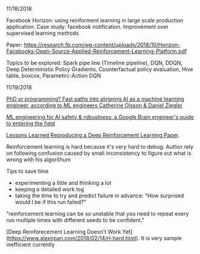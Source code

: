 11/18/2018

Facebook Horizon: using reinforment learning in large scale production application. Case study: facebook notification. Improvement over supervised learning methods

Paper: https://research.fb.com/wp-content/uploads/2018/10/Horizon-Facebooks-Open-Source-Applied-Reinforcement-Learning-Platform.pdf

Topics to be explored: Spark pipe line (Timeline pipeline), DQN, DDQN, Deep Deterministic Policy Gradients, Counterfactual policy evaluation, Hive table, boxcox, Parametirc-Action DQN

11/19/2018

[PhD or programming? Fast paths into alirgning AI as a machine learning engineer, according to ML engineers Catherine Olsson & Daniel Ziegler](https://80000hours.org/podcast/episodes/olsson-and-ziegler-ml-engineering-and-safety/?source=email&uni_id=&utm_source=80%2C000+Hours+mailing+list&utm_campaign=01fb501114-November_research_update&utm_medium=email&utm_term=0_43bc1ae55c-01fb501114-352048341)

[ML engineering for AI safety & robustness: a Google Brain engineer's guide to entering the field](https://80000hours.org/articles/ml-engineering-career-transition-guide/?source=email&uni_id=&utm_source=80%2C000+Hours+mailing+list&utm_campaign=01fb501114-November_research_update&utm_medium=email&utm_term=0_43bc1ae55c-01fb501114-352048341)

[Lessons Learned Reproducing a Deep Reinforcement Learning Paper](http://amid.fish/reproducing-deep-rl). 

Reinforcement learning is hard because it's very hard to debug. Author rely on following confusion caused by small inconsistency to figure out what is wrong with his algorithum

Tips to save time
* experimenting a little and thinking a lot
* keeping a detailed work log
* taking the time to try and predict failure in advance: "How surprised would I be if this run failed?"

"reinforcement learning can be so unstable that you need to repeat every run multiple times with different seeds to be confident."

[Deep Reinforecement Learning Doesn't Work Yet] (https://www.alexirpan.com/2018/02/14/rl-hard.html). It is very sample inefficient currently



